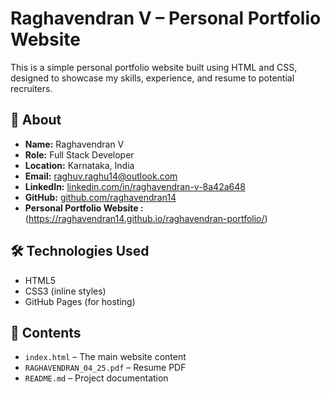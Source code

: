# Raghavendran V – Personal Portfolio Website

This is a simple personal portfolio website built using HTML and CSS, designed to showcase my skills, experience, and resume to potential recruiters.

## 📌 About

* **Name:** Raghavendran V
* **Role:** Full Stack Developer
* **Location:** Karnataka, India
* **Email:** [raghuv.raghu14@outlook.com](mailto:raghuv.raghu14@outlook.com)
* **LinkedIn:** [linkedin.com/in/raghavendran-v-8a42a648](https://www.linkedin.com/in/raghavendran-v-8a42a648)
* **GitHub:** [github.com/raghavendran14](https://github.com/raghavendran14)
* **Personal Portfolio Website :** (https://raghavendran14.github.io/raghavendran-portfolio/)

## 🛠️ Technologies Used

* HTML5
* CSS3 (inline styles)
* GitHub Pages (for hosting)

## 📎 Contents

* `index.html` – The main website content
* `RAGHAVENDRAN_04_25.pdf` – Resume PDF
* `README.md` – Project documentation



